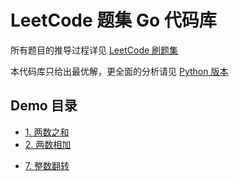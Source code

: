 # LeetCode 题集 Go 代码库

所有题目的推导过程详见 [LeetCode 刷题集](https://wxnacy.com/leetcode/)

本代码库只给出最优解，更全面的分析请见 [Python 版本](https://github.com/wxnacy/study/blob/master/python/leetcode/README.md)

## Demo 目录

- [1. 两数之和](1-two-sum_test.go)
- [2. 两数相加](2-add-two-numbers_test.go)
<!-- - [3. 无重复字符的最长子串](3-longest-substring-without-repeating-characters.py) -->
- [7. 整数翻转](7-reverse-integer_test.go)

